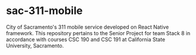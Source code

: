 # sac-311-mobile
City of Sacramento's 311 mobile service developed on React Native framework. This repository pertains to the Senior Project for team Stack 8 in accordance with courses CSC 190 and CSC 191 at California State University, Sacramento.
